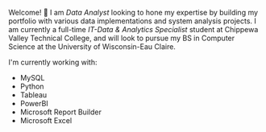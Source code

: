 Welcome! 👋 I am _Data Analyst_ looking to hone my expertise by building my portfolio with various data implementations and system analysis projects. I am currently a full-time _IT-Data & Analytics Specialist_ student at Chippewa Valley Technical College, and will look to pursue my BS in Computer Science at the University of Wisconsin-Eau Claire.

I'm currently working with:

-   MySQL
-   Python
-   Tableau
-   PowerBI
-   Microsoft Report Builder
-   Microsoft Excel
